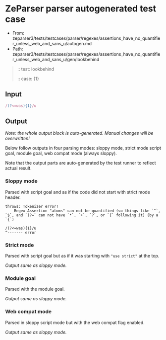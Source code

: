 # ZeParser parser autogenerated test case

- From: zeparser3/tests/testcases/parser/regexes/assertions_have_no_quantifier_unless_web_and_sans_u/autogen.md
- Path: zeparser3/tests/testcases/parser/regexes/assertions_have_no_quantifier_unless_web_and_sans_u/gen/lookbehind

> :: test: lookbehind
>
> :: case: {1}

## Input


`````js
/(?<=was){1}/u
`````

## Output

_Note: the whole output block is auto-generated. Manual changes will be overwritten!_

Below follow outputs in four parsing modes: sloppy mode, strict mode script goal, module goal, web compat mode (always sloppy).

Note that the output parts are auto-generated by the test runner to reflect actual result.

### Sloppy mode

Parsed with script goal and as if the code did not start with strict mode header.

`````
throws: Tokenizer error!
    Regex Assertion "atoms" can not be quantified (so things like `^`, `$`, and `(?=` can not have `*`, `+`, `?`, or `{` following it) (by a `{`)

/(?<=was){1}/u
^------- error
`````

### Strict mode

Parsed with script goal but as if it was starting with `"use strict"` at the top.

_Output same as sloppy mode._

### Module goal

Parsed with the module goal.

_Output same as sloppy mode._

### Web compat mode

Parsed in sloppy script mode but with the web compat flag enabled.

_Output same as sloppy mode._

